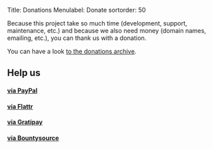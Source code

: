 Title: Donations
Menulabel: Donate
sortorder: 50

Because this project take so much time (development, support, maintenance, etc.) and because we also need money (domain names, emailing, etc.), you can thank us with a donation.

You can have a look [to the donations archive]({filename}donations-archive.md).

## Help us

<div class="list-group">
  <a href="https://www.paypal.com/cgi-bin/webscr?cmd=_s-xclick&hosted_button_id=9UBA65LG3FX9Y&lc=gb" class="list-group-item">
    <h4 class="list-group-item-heading">via PayPal</h4>
  </a>
  <a href="https://flattr.com/thing/1265480" class="list-group-item">
    <h4 class="list-group-item-heading">via Flattr</h4>
  </a>
  <a href="https://gratipay.com/wallabag/" class="list-group-item">
    <h4 class="list-group-item-heading">via Gratipay</h4>
  </a>
  <a href="https://www.bountysource.com/teams/wallabag" class="list-group-item">
    <h4 class="list-group-item-heading">via Bountysource</h4>
  </a>
</div>
